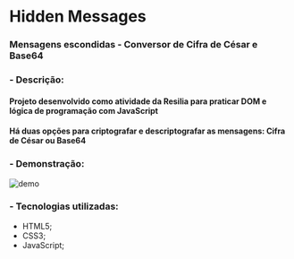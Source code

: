 # Hidden Messages
### Mensagens escondidas - Conversor de Cifra de César e Base64

### - Descrição:
#### Projeto desenvolvido como atividade da Resilia para praticar DOM e lógica de programação com JavaScript
#### Há duas opções para criptografar e descriptografar as mensagens: Cifra de César ou Base64

### - Demonstração:

![demo](https://user-images.githubusercontent.com/66922422/144671047-feef6b50-35a9-4d5b-8f9e-606c446b0e13.png)

### - Tecnologias utilizadas:
   - HTML5;
   - CSS3;
   - JavaScript;


